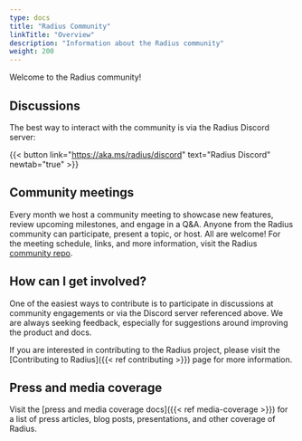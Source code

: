 ```yaml
---
type: docs
title: "Radius Community"
linkTitle: "Overview"
description: "Information about the Radius community"
weight: 200
---
```


Welcome to the Radius community!

## Discussions

The best way to interact with the community is via the Radius Discord server:

{{< button link="https://aka.ms/radius/discord" text="Radius Discord" newtab="true" >}}

## Community meetings

Every month we host a community meeting to showcase new features, review upcoming milestones, and engage in a Q&A. Anyone from the Radius community can participate, present a topic, or host. All are welcome! For the meeting schedule, links, and more information, visit the Radius [community repo](https://github.com/radius-project/community#community-meetings).

## How can I get involved?

One of the easiest ways to contribute is to participate in discussions at community engagements or via the Discord server referenced above. We are always seeking feedback, especially for suggestions around improving the product and docs.

If you are interested in contributing to the Radius project, please visit the [Contributing to Radius]({{< ref contributing >}}) page for more information.

## Press and media coverage

Visit the [press and media coverage docs]({{< ref media-coverage >}}) for a list of press articles, blog posts, presentations, and other coverage of Radius.
